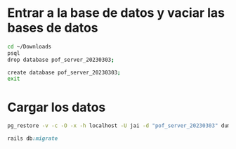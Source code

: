 
# Entrar a la base de datos  y vaciar las bases de datos
```bash
cd ~/Downloads
psql
drop database pof_server_20230303;

create database pof_server_20230303;
exit
```

# Cargar los datos

```bash
pg_restore -v -c -O -x -h localhost -U jai -d "pof_server_20230303" dump-kao_server_db_2023_07_27.tar
```

```ruby
rails db:migrate
